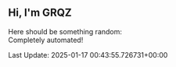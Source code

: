## Hi, I'm GRQZ
Here should be something random:  
Completely automated!

Last Update: 2025-01-17 00:43:55.726731+00:00
